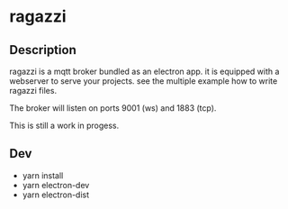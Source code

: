 # ragazzi

## Description

ragazzi is a mqtt broker bundled as an electron app. it is equipped with a webserver to serve your projects. see the multiple example how to write ragazzi files.

The broker will listen on ports 9001 (ws) and 1883 (tcp).

This is still a work in progess.

## Dev

- yarn install
- yarn electron-dev
- yarn electron-dist
